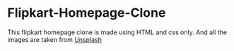 # Flipkart-Homepage-Clone
This flipkart homepage clone is made using HTML and css only.
And all the images are taken from <a href = "https://unsplash.com/"> Unsplash </a>

